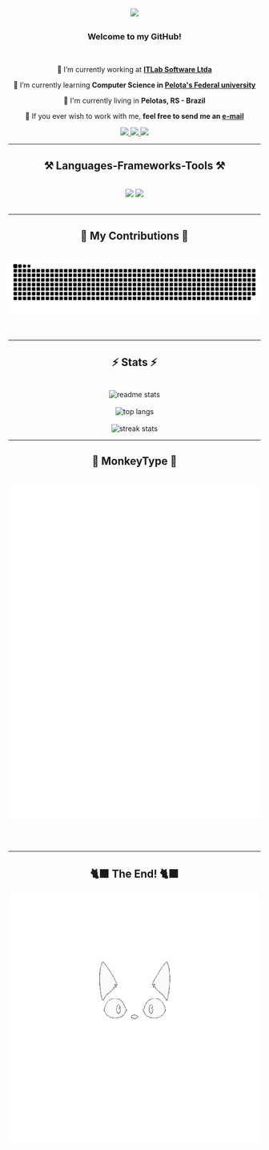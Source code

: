 <h1 align="center">
    <a href="https://www.youtube.com/watch?v=rEq1Z0bjdwc" target="_blank">
        <img src="https://readme-typing-svg.herokuapp.com/?font=Righteous&size=35&center=true&vCenter=true&width=500&height=70&duration=4000&color=7387AF&lines=Hello+There!+👋;+I'm+Gustavo+Cunha!;" />
    </a>
</h1>

<h3 align="center">Welcome to my GitHub!</h3>

<br/>

<div align="center">
 
 🔭 I’m currently working at **[ITLab Software Ltda](https://www.itlab.com.br)**
 
 🌱 I’m currently learning **Computer Science in [Pelota's Federal university](https://portal.ufpel.edu.br/)**

 📌 I'm currently living in **Pelotas, RS - Brazil**

📧 If you ever wish to work with me, **feel free to send me an [e-mail](mailto:gckneip@inf.ufpel.edu.br)**

 </div>
 
<div align="center"> 
  <a href="https://br.linkedin.com/in/gustavo-cunha-kneip-a21331270" target="_blank">
    <img src="https://user-images.githubusercontent.com/74038190/235294012-0a55e343-37ad-4b0f-924f-c8431d9d2483.gif" width="100">
  </a>
  <a href="https://www.instagram.com/_cunhak/" target="_blank">
     <img src="https://user-images.githubusercontent.com/74038190/235294013-a33e5c43-a01c-43f6-b44d-a406d8b4ab75.gif" width="100" />
  </a> 
  <a href="https://discord.com/users/183691289655508993" target="_blank">
      <img src="https://user-images.githubusercontent.com/74038190/235294015-47144047-25ab-417c-af1b-6746820a20ff.gif" width="100">
  </a>

</div>

 <hr/>
 
<h2 align="center">⚒️ Languages-Frameworks-Tools ⚒️</h2>
<br/>
<div align="center">
    <img src="https://skillicons.dev/icons?i=react,bootstrap,html,css,vscode,github,figma,git" />
    <img src="https://skillicons.dev/icons?i=nodejs,python,javascript,typescript,c,java,mysql,cs" /><br>
</div>

<br/>
<hr/>

<div align="center">
  <h2>🐍 My Contributions 🐍</h2>
  <br>
  <img alt="snake eating my contributions" src="https://raw.githubusercontent.com/gckneip/gckneip/output/github-contribution-grid-snake.svg" />
  <br/><br/><br/>
</div>

<hr/>

<h2 align="center">⚡ Stats ⚡</h2>
<br>
<div align=center>
    <img width=390 margin-bottom=30px src="https://github-readme-stats-salesp07.vercel.app/api?username=gckneip&count_private=true&show_icons=true&theme=react&rank_icon=github&border_radius=10" alt="readme stats" />
<br/>
<br/>
    <img width=325 src="https://github-readme-stats.vercel.app/api/top-langs/?username=gckneip&hide=HTML&langs_count=8&layout=compact&theme=react&border_radius=10&size_weight=0.5&count_weight=0.5&exclude_repo=github-readme-stats" alt="top langs" />
<br/>
<br/>
    <img width=390 src="https://github-readme-streak-stats-salesp07.vercel.app/?user=gckneip&count_private=true&theme=react&border_radius=10" alt="streak stats"/>
</div>
<hr/>
<h2 align="center">🐒 MonkeyType 🐒</h2>
<br>
<div align=center>
    <a href="https://monkeytype.com/profile/gckneip">
        <img src="https://raw.githubusercontent.com/gckneip/gckneip/monkeytype-readme/monkeytype-readme-pb.svg" alt="My Monkeytype profile" />
     </a>
</div>


<br/><br/>

<hr/>

<div align=center>
    <h2>🐈‍⬛ The End! 🐈‍⬛</h2>
    <a href="https://www.youtube.com/watch?v=eeFbKDrLOUw">
        <img width=500 src="cat.gif" alt="streak stats"/>
    </a>
</div>

